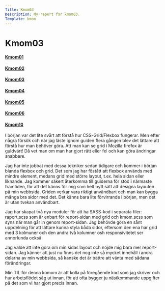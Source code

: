 ```yaml
---
Title: Kmom03
Description: My report for kmom03.
Template: kmom
---
```


Kmom03
==========================
<div class="sidebar">
<a href="../report/kmom01"><h4>Kmom01</h4></a>
<a href="../report/kmom02"><h4>Kmom02</h4></a>
<a href="#"><h4>Kmom03</h4></a>
<a href="../report/kmom04"><h4>Kmom04</h4></a>
<a href="../report/kmom05"><h4>Kmom05</h4></a>
<a href="../report/kmom06"><h4>Kmom06</h4></a>
<a href="../report/kmom10"><h4>Kmom10</h4></a>
</div>
<div class="kmom" markdown="1">I början var det lite svårt att förstå hur CSS-Grid/Flexbox fungerar. Men efter några försök och när jag läste ignom guiden flera gången blev det lättare att förstå hur man behöver göra. Att man kan se grid i Mozilla firefox är guldvärt! Då vet man om man har gjort rätt eller fel och kan göra ändringar snabbare.


Jag har inte jobbat med dessa tekniker sedan tidigare och kommer i början blanda flexbox och grid. Det som jag har föstått att flexbox används med mindre element, medans grid med större layout, t.ex. hela sidan eller liknande. Jag kommer säkert återkomma till guiderna för stöd i närmaste framtiden, för att det känns för mig som helt nytt sätt att designa layouten på min webbsida. Griden verkar vara riktigt användbart och man kan bygga många bra sidor med det. Det känns bara lite förvirrande i början, men det är utan tvekan användbart.


Jag har skapat två nya moduler för att ha SASS-kod i separata filer: raport.scss som är enbart för report-sidan med grid och kmom.scss som syns när man går in genom report-sidan. Jag behövde göra en sånt uppdelning för att lättare kunna styla båda sidor, eftersom den ena har grid med 3 kolmuner och den andra två kolumner osh responsivitetet ser annorlunda också.


Jag valde att inte göra om min sidas layout och nöjde mig bara mer report-sidan. Jag känner att just nu finns det nog inte så mycket innehåll i andra delarna av min webbsida, så kanske det är bättre att vänta med sådana förändringar.


Min TIL för denna komom är att kolla på föregående kod som jag skriver och hur arbetsflödet såg ut innan, för att ofta bygger ju nästkommande uppgifter på det som vi har gjort precis innan.
</div>